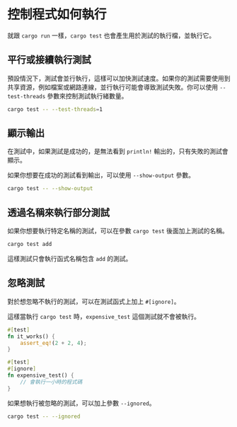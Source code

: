 # 控制程式如何執行

就跟 `cargo run` 一樣，`cargo test` 也會產生用於測試的執行檔，並執行它。

## 平行或接續執行測試

預設情況下，測試會並行執行，這樣可以加快測試速度。如果你的測試需要使用到共享資源，例如檔案或網路連線，並行執行可能會導致測試失敗。你可以使用 `--test-threads` 參數來控制測試執行緒數量。

```bash
cargo test -- --test-threads=1
```

## 顯示輸出

在測試中，如果測試是成功的，是無法看到 `println!` 輸出的，只有失敗的測試會顯示。

如果你想要在成功的測試看到輸出，可以使用 `--show-output` 參數。

```bash
cargo test -- --show-output
```

## 透過名稱來執行部分測試

如果你想要執行特定名稱的測試，可以在參數 `cargo test` 後面加上測試的名稱。

```bash
cargo test add
```

這樣測試只會執行函式名稱包含 `add` 的測試。

## 忽略測試

對於想忽略不執行的測試，可以在測試函式上加上 `#[ignore]`。

這樣當執行 `cargo test` 時，`expensive_test` 這個測試就不會被執行。

```rust
#[test]
fn it_works() {
    assert_eq!(2 + 2, 4);
}

#[test]
#[ignore]
fn expensive_test() {
    // 會執行一小時的程式碼
}
```

如果想執行被忽略的測試，可以加上參數 `--ignored`。

```bash
cargo test -- --ignored
```
